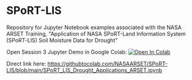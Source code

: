 # SPoRT-LIS
Repository for Jupyter Notebook examples associated with the NASA ARSET Training, "Application of NASA SPoRT-Land Information System (SPoRT-LIS) Soil Moisture Data for Drought" 


Open Session 3 Jupyter Demo in Google Colab:
[![Open In Colab](https://colab.research.google.com/assets/colab-badge.svg)](https://githubtocolab.com/NASAARSET/SPoRT-LIS/blob/main/SPoRT_LIS_Drought_Applications_ARSET.ipynb)

Direct link here: https://githubtocolab.com/NASAARSET/SPoRT-LIS/blob/main/SPoRT_LIS_Drought_Applications_ARSET.ipynb

